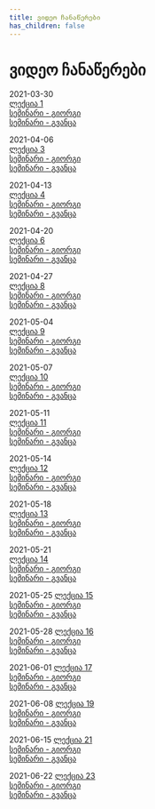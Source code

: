 ```yaml
---
title: ვიდეო ჩანაწერები
has_children: false
---
```


# ვიდეო ჩანაწერები

2021-03-30  
[ლექცია 1](https://drive.google.com/file/d/1678xaPZopYUiALNZnCd2_9w9MxBBFGAK)  
[სემინარი - გიორგი](https://drive.google.com/file/d/1uKkTFYa7I7-zcE-78SMPgPUSBVaX9Uf0)  
[სემინარი - გვანცა](https://drive.google.com/file/d/1qhZR741c0jQNCOMM3RtUWv3BYYcLiW8M)  

2021-04-06  
[ლექცია 3](https://drive.google.com/file/d/1Nqy4awmsHkpsyGVW2Fwj5QiZYcMGaXo0)  
[სემინარი - გიორგი](https://drive.google.com/file/d/13smyguR1Xss9xNCKk7x2_gAlwL02Tbrw)  
[სემინარი - გვანცა](https://drive.google.com/file/d/16xmhECg4GPh7VMIVwLAxSulp6YMs6BUd)  

2021-04-13  
[ლექცია 4](https://drive.google.com/file/d/1IBkkPzx_D0OXGbWLSSkHPOz-50zh1o8f)  
[სემინარი - გიორგი](https://drive.google.com/file/d/1gxCzZASSdiMhOVjFVoVuuJk5yFq8AZbt)  
[სემინარი - გვანცა](https://drive.google.com/file/d/1EB-TT1ZqyZ6rXU0rmA1e1odhzVVVj19a)  

2021-04-20  
[ლექცია 6](https://drive.google.com/file/d/1lghxmtJv13OTrktbI-Hn5oFJAqqexccP)  
[სემინარი - გიორგი](https://drive.google.com/file/d/1hcQNmko8QmmCIEA60_onNKuD8og7CsaF)  
[სემინარი - გვანცა](https://drive.google.com/file/d/1-FRu4JdXnERXSE2O_JatHjyPGXOE7Xi9)  

2021-04-27  
[ლექცია 8](https://drive.google.com/file/d/14c9mqTErXpauNOTHhzmKKpMUmSiVGC9u)  
[სემინარი - გიორგი](https://drive.google.com/file/d/18QjiZapvzYYPjjkJVl1eWUZ18Tvu1HQZ)  
[სემინარი - გვანცა](https://drive.google.com/file/d/1AEsxa5ZYsxdqzsKMj0rpRObYVnAKHNKi)  

2021-05-04  
[ლექცია 9](https://drive.google.com/file/d/1nFTMs6Qe0054N20WwgTWBYqlc370jfqt)  
[სემინარი - გიორგი](https://drive.google.com/file/d/1Hb4XwyRT8WMLb8AwDLda8dLy1dXKMG4I)  
[სემინარი - გვანცა](https://drive.google.com/file/d/1PHRy8BakP_ZLY12JnMyneSHzd3QcO7Mq)  

2021-05-07  
[ლექცია 10](https://drive.google.com/file/d/1G4IHQYY4GsnurCpOY8lzOnyGBRqhkE8P)  
[სემინარი - გიორგი](https://drive.google.com/file/d/1UGpF52i87Rfqwz0Bw8cz3IVD1j0oFnKk)  
[სემინარი - გვანცა](https://drive.google.com/file/d/15sTGprHl9KR8dnsJDr60Hpg7qcOyyiYW)  

2021-05-11  
[ლექცია 11](https://drive.google.com/file/d/1DI7G6_jTND5Palo28XqApFiPbg1dpwFU)  
[სემინარი - გიორგი](https://drive.google.com/file/d/1hfWWmwF5OlMM1PT4WZhkQoTOKYfv_Ymc)  
[სემინარი - გვანცა](https://drive.google.com/file/d/1LloUiil2vZYhFFWhgCR6Mf3sEiI4-Jgp)  

2021-05-14  
[ლექცია 12](https://drive.google.com/file/d/1zrkGrl91sHx0Wb9VTSBDwtWcQHBlChWd)  
[სემინარი - გიორგი](https://drive.google.com/file/d/14zqlnnbXnPgi-WEeTH5YCykPMaMl0PK2)  
[სემინარი - გვანცა](https://drive.google.com/file/d/1-0-IC6KcYGEQj07zI2QqtndjCgFYsIYF)  

2021-05-18  
[ლექცია 13](https://drive.google.com/file/d/1RlO2-CIsvP2aNsIBltSxQ8__5MhFWW47)  
[სემინარი - გიორგი](https://drive.google.com/file/d/17KZbGiTltF8Nt78JlmfeIUTA8PqcbuA9)  
[სემინარი - გვანცა](https://drive.google.com/file/d/13CzNaWiVa7lNB4T6x4GrY16sjTzyYJ3b)  

2021-05-21  
[ლექცია 14](https://drive.google.com/file/d/1qRncRm29DYtkilqdAuiKZraFe-XIL-P0)  
[სემინარი - გიორგი](https://drive.google.com/file/d/1J_fKyG-QcEWNdU4UlLe67WvhPfUougAU)  
[სემინარი - გვანცა](https://drive.google.com/file/d/1EkD9pZF0jGejfMt0y9ahyJY2CpUITLER)  

2021-05-25
[ლექცია 15](https://drive.google.com/file/d/1KbPNDlnlZKxvGdR4OjLntw1qK6Agl9nt)  
[სემინარი - გიორგი](https://drive.google.com/file/d/1EFc1xTbMb5T_Y-vC4uN7yai38tQwgM8i)  
[სემინარი - გვანცა](https://drive.google.com/file/d/1J9c6XrG6tzrOu1JV99sqCd94pKUbgKvX)  

2021-05-28
[ლექცია 16](https://drive.google.com/file/d/1M60KFumV2alTIdtvO3XtusNRSQ3RtSA5)  
[სემინარი - გიორგი](https://drive.google.com/file/d/10702ovsLIOkNuNcKzimjypCKwrFw7564)  
[სემინარი - გვანცა](https://drive.google.com/file/d/14p9VyTFjWNTYRUIO70wnnE2ie4ntDCEN)  

2021-06-01
[ლექცია 17](https://drive.google.com/file/d/1PeTSh2WFzWYdt6oP3wwXTkg8X6yYRkqD)  
[სემინარი - გიორგი]()  
[სემინარი - გვანცა]()  

2021-06-08
[ლექცია 19](https://drive.google.com/file/d/1LN-xf576FFGH98uJGiPmnRaLj_R2eRyK)  
[სემინარი - გიორგი](https://drive.google.com/file/d/10-gK8OvaJd2iZvraYYte-LHcFDCrWNBq)  
[სემინარი - გვანცა]()  

2021-06-15
[ლექცია 21](https://drive.google.com/file/d/18oPfQZMMvSJ3mNJ8CUU2k1wON6JUhEkT)  
[სემინარი - გიორგი](https://drive.google.com/file/d/1Dm8gkV4Uv7BVHWFAaj57UbYDaKq_ZM8d)  
[სემინარი - გვანცა]()  

2021-06-22
[ლექცია 23](https://drive.google.com/file/d/121TOws1fewcfAgP8iFVNp7f9xCTIeKlk)  
[სემინარი - გიორგი](https://drive.google.com/file/d/1A2QCuhFyxOga35X2XY0_RKN3bD4MvFyY)  
[სემინარი - გვანცა]()  
